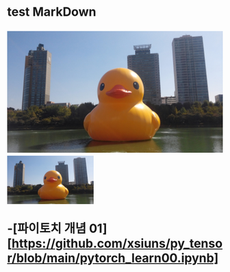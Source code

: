 <H1> test MarkDown

![RubberDuck](/main.jpg)
<img src="/main.jpg" width="40%" height="30%" title="px(픽셀) 크기 설정" alt="RubberDuck"></img>

-[파이토치 개념 01][https://github.com/xsiuns/py_tensor/blob/main/pytorch_learn00.ipynb]
